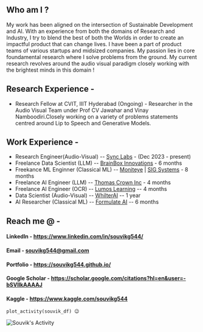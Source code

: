 ## Who am I ? 

My work has been aligned on the intersection of Sustainable Development and AI. With an experience from both the domains of Research and Industry, I try to blend the best of both the Worlds in order to create an impactful product that can change lives. I have been a part of product teams of various startups and midsized companies. My passion lies in core foundamental research where I solve problems from the ground. My current research revolves around the audio visual paradigm closely working with the brightest minds in this domain ! 

## Research Experience -
- Research Fellow at CVIT, IIIT Hyderabad (Ongoing) - Researcher in the Audio Visual Team under Prof CV Jawahar and Vinay Namboodiri.Closely working on a variety of problems statements centred around Lip to Speech and Generative Models.
## Work Experience  -
- Research Engineer(Audio-Visual)      -- [Sync Labs](https://synclabs.so/) - (Dec 2023 - present)
- Freelance Data Scientist (LLM)       -- [BrainBox Innovations](https://brainboxinnovations.com/) - 6 months
- Freekance ML Enginner (Classical ML) -- [Moniteye](https://www.moniteye.co.uk/) | [SIG Systems](https://sigsystems.com/) - 8 months
- Freelance AI Engineer (LLM)          -- [Thomas Crown Inc](https://opencorporates.com/companies/us_ca/1429802) - 4 months
- Freelance AI Engineer (OCR)          -- [Lumos Learning](https://www.lumoslearning.com/llwp/) -- 4 months
- Data Scientist (Audio-Visual)        -- [WhilterAI](https://www.whilter.ai/) -- 1 year           
- AI Researcher (Classical ML)         -- [Formulate AI](https://www.formulateai.in/) -- 6 months

## Reach me @ -

#### LinkedIn                        - https://www.linkedin.com/in/souvikg544/

#### Email                           - souvikg544@gmail.com

#### Portfolio                       - https://souvikg544.github.io/

#### Google Scholar                  - https://scholar.google.com/citations?hl=en&user=-bSVllkAAAAJ

#### Kaggle                          - https://www.kaggle.com/souvikg544


```
plot_activity(souvik_df) 😉 
```

![Souvik's Activity](https://github-readme-activity-graph.vercel.app/graph?username=souvikg544&theme=dracula)
